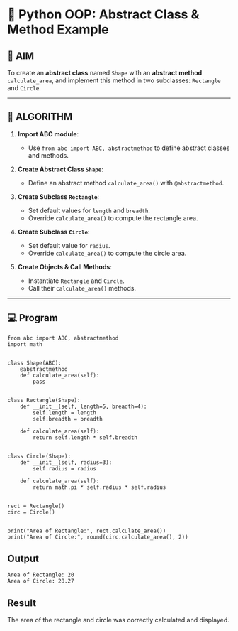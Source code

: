 # 🐍 Python OOP: Abstract Class & Method Example

## 🎯 AIM

To create an **abstract class** named `Shape` with an **abstract method** `calculate_area`, and implement this method in two subclasses: `Rectangle` and `Circle`.

---

## 🧠 ALGORITHM

1. **Import ABC module**:
   - Use `from abc import ABC, abstractmethod` to define abstract classes and methods.

2. **Create Abstract Class `Shape`**:
   - Define an abstract method `calculate_area()` with `@abstractmethod`.

3. **Create Subclass `Rectangle`**:
   - Set default values for `length` and `breadth`.
   - Override `calculate_area()` to compute the rectangle area.

4. **Create Subclass `Circle`**:
   - Set default value for `radius`.
   - Override `calculate_area()` to compute the circle area.

5. **Create Objects & Call Methods**:
   - Instantiate `Rectangle` and `Circle`.
   - Call their `calculate_area()` methods.

---

## 💻 Program
```
from abc import ABC, abstractmethod
import math


class Shape(ABC):
    @abstractmethod
    def calculate_area(self):
        pass


class Rectangle(Shape):
    def __init__(self, length=5, breadth=4):
        self.length = length
        self.breadth = breadth

    def calculate_area(self):
        return self.length * self.breadth


class Circle(Shape):
    def __init__(self, radius=3):
        self.radius = radius

    def calculate_area(self):
        return math.pi * self.radius * self.radius


rect = Rectangle()
circ = Circle()


print("Area of Rectangle:", rect.calculate_area())
print("Area of Circle:", round(circ.calculate_area(), 2))
```

## Output

```
Area of Rectangle: 20
Area of Circle: 28.27
```

## Result

The area of the rectangle and circle was correctly calculated and displayed.
